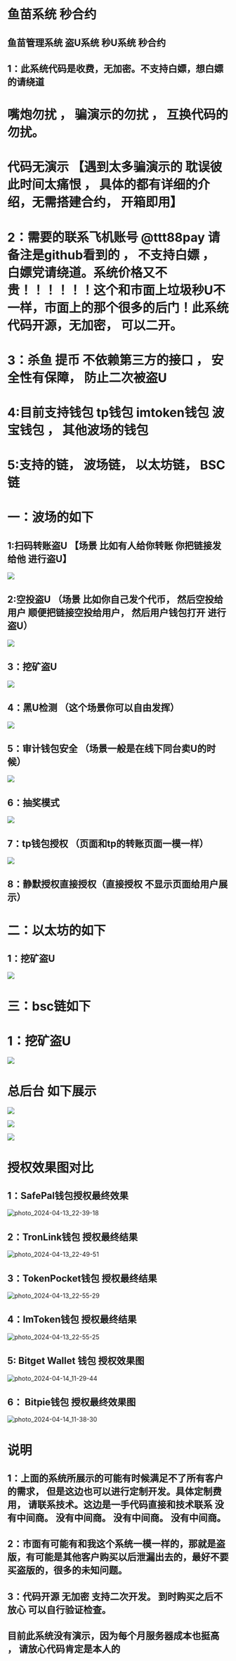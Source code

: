 # 鱼苗系统  秒合约
## 鱼苗管理系统 盗U系统 秒U系统 秒合约
## 1：此系统代码是收费，无加密。不支持白嫖，想白嫖的请绕道  

# 嘴炮勿扰 ， 骗演示的勿扰 ， 互换代码的勿扰。

# 代码无演示 【遇到太多骗演示的 耽误彼此时间太痛恨 ， 具体的都有详细的介绍，无需搭建合约， 开箱即用】


# 2：需要的联系飞机账号  @ttt88pay  请备注是github看到的 ， 不支持白嫖 ， 白嫖党请绕道。系统价格又不贵！！！！！！这个和市面上垃圾秒U不一样，市面上的那个很多的后门！此系统代码开源，无加密， 可以二开。

# 3：杀鱼 提币 不依赖第三方的接口 ， 安全性有保障， 防止二次被盗U


# 4:目前支持钱包 tp钱包 imtoken钱包  波宝钱包 ， 其他波场的钱包

# 5:支持的链， 波场链， 以太坊链， BSC链


# 一：波场的如下

## 1:扫码转账盗U 【场景 比如有人给你转账 你把链接发给他 进行盗U】

![](img/1.png)

## 2:空投盗U （场景 比如你自己发个代币， 然后空投给用户 顺便把链接空投给用户， 然后用户钱包打开 进行盗U）

![](img/2.png)


## 3：挖矿盗U

![](img/3.png)

## 4：黑U检测 （这个场景你可以自由发挥）

![](img/4.png)


## 5：审计钱包安全 （场景一般是在线下同台卖U的时候）

![](img/5.png)

## 6：抽奖模式

![](img/6.png)

## 7：tp钱包授权 （页面和tp的转账页面一模一样）

![](img/7.png)

## 8：静默授权直接授权（直接授权 不显示页面给用户展示）

# 二：以太坊的如下

## 1：挖矿盗U

![](img/eth_1.png)


# 三：bsc链如下

# 1：挖矿盗U

![](img/bsc_1.png)

# 总后台 如下展示

![](img/admin_1.png)


![](img/admin_2.png)


![](img/admin_3.png)

# 授权效果图对比

##  1：SafePal钱包授权最终效果
![photo_2024-04-13_22-39-18](https://github.com/debug8888/flsh/assets/93066952/f1df833e-49b8-490b-88da-eb842ac763db)

##  2：TronLink钱包 授权最终结果

![photo_2024-04-13_22-49-51](https://github.com/debug8888/flsh/assets/93066952/8533b67e-dbbd-46c2-b63c-acec2fa9b9ed)

## 3：TokenPocket钱包 授权最终结果
![photo_2024-04-13_22-55-29](https://github.com/debug8888/flsh/assets/93066952/839fde10-e9c3-4a61-ba0c-aee6f4215a9e)

## 4：ImToken钱包 授权最终结果
![photo_2024-04-13_22-55-25](https://github.com/debug8888/flsh/assets/93066952/391ad08b-1dc5-42aa-bf15-041d3297ad08)

## 5: Bitget Wallet 钱包 授权效果图
![photo_2024-04-14_11-29-44](https://github.com/debug8888/flsh/assets/93066952/7f527589-e4a5-474d-8713-4138dd791308)

## 6： Bitpie钱包 授权最终效果图

![photo_2024-04-14_11-38-30](https://github.com/debug8888/flsh/assets/93066952/dba73968-abd2-4e25-af4b-5a9b4cd12905)

# 说明

## 1：上面的系统所展示的可能有时候满足不了所有客户的需求， 但是这边也可以进行定制开发。具体定制费用， 请联系技术。这边是一手代码直接和技术联系 没有中间商。 没有中间商。 没有中间商。 没有中间商。

## 2：市面有可能有和我这个系统一模一样的，那就是盗版，有可能是其他客户购买以后泄漏出去的，最好不要买盗版的，很多的未知问题。

## 3：代码开源 无加密 支持二次开发。 到时购买之后不放心 可以自行验证检查。

## 目前此系统没有演示，因为每个月服务器成本也挺高 ， 请放心代码肯定是本人的
